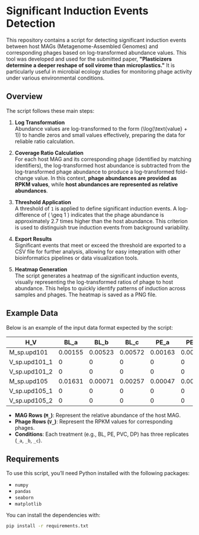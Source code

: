 # Significant Induction Events Detection

This repository contains a script for detecting significant induction events between host MAGs (Metagenome-Assembled Genomes) and corresponding phages based on log-transformed abundance values. This tool was developed and used for the submitted paper, **"Plasticizers determine a deeper reshape of soil virome than microplastics."** It is particularly useful in microbial ecology studies for monitoring phage activity under various environmental conditions.

## Overview

The script follows these main steps:

1. **Log Transformation**  
   Abundance values are log-transformed to the form \(\log(\text{value} + 1)\) to handle zeros and small values effectively, preparing the data for reliable ratio calculation.

2. **Coverage Ratio Calculation**  
   For each host MAG and its corresponding phage (identified by matching identifiers), the log-transformed host abundance is subtracted from the log-transformed phage abundance to produce a log-transformed fold-change value. In this context, **phage abundances are provided as RPKM values**, while **host abundances are represented as relative abundances**. 
3. **Threshold Application**  
   A threshold of `1` is applied to define significant induction events. A log-difference of \( \geq 1 \) indicates that the phage abundance is approximately 2.7 times higher than the host abundance. This criterion is used to distinguish true induction events from background variability.

4. **Export Results**  
   Significant events that meet or exceed the threshold are exported to a CSV file for further analysis, allowing for easy integration with other bioinformatics pipelines or data visualization tools.

5. **Heatmap Generation**  
   The script generates a heatmap of the significant induction events, visually representing the log-transformed ratios of phage to host abundance. This helps to quickly identify patterns of induction across samples and phages. The heatmap is saved as a PNG file.

## Example Data
Below is an example of the input data format expected by the script:

| H_V          | BL_a      | BL_b      | BL_c      | PE_a      | PE_b      | PE_c      | PVC_a     | PVC_b     | PVC_c     | DP_a        | DP_b       | DP_c       |
|--------------|-----------|-----------|-----------|-----------|-----------|-----------|-----------|-----------|-----------|-------------|------------|------------|
| M_sp.upd101  | 0.00155   | 0.00523   | 0.00572   | 0.00163   | 0.00458   | 0.00264   | 0.00165   | 0.00187   | 0.00340   | 32.24074    | 20.84618   | 20.84618   |
| V_sp.upd101_1| 0         | 0         | 0         | 0         | 0         | 0         | 0         | 0         | 0         | 304.03882   | 557.16807  | 557.16807  |
| V_sp.upd101_2| 0         | 0         | 0         | 0         | 0         | 0         | 0         | 0         | 0         | 0           | 122.70457  | 122.70457  |
| M_sp.upd105  | 0.01631   | 0.00071   | 0.00257   | 0.00047   | 0.00415   | 0.00536   | 0.00445   | 0.00592   | 0.00056   | 0.01382     | 0.64066    | 0.64066    |
| V_sp.upd105_1| 0         | 0         | 0         | 0         | 0         | 0         | 0         | 0         | 0         | 0           | 138.5803   | 138.5803   |
| V_sp.upd105_2| 0         | 0         | 0         | 0         | 0         | 0         | 0         | 0         | 0         | 92.3078     | 127.48879  | 127.48879  |

- **MAG Rows (`M_`)**: Represent the relative abundance of the host MAG.
- **Phage Rows (`V_`)**: Represent the RPKM values for corresponding phages.
- **Conditions**: Each treatment (e.g., BL, PE, PVC, DP) has three replicates (`_a`, `_b`, `_c`).
  
## Requirements

To use this script, you’ll need Python installed with the following packages:
- `numpy`
- `pandas`
- `seaborn`
- `matplotlib`
  

You can install the dependencies with:
```bash
pip install -r requirements.txt
